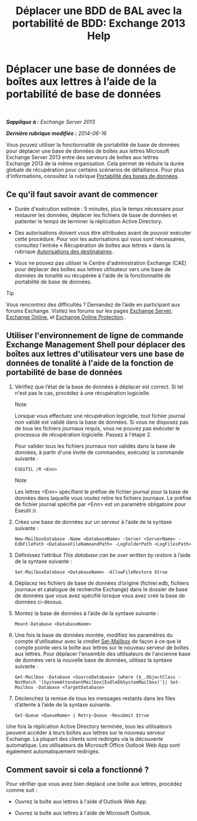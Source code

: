 ﻿---
title: 'Déplacer une BDD de BAL avec la portabilité de BDD: Exchange 2013 Help'
TOCTitle: Déplacer une base de données de boîtes aux lettres à l’aide de la portabilité de base de données
ms:assetid: a765ead1-43bc-4786-ae93-1835cacfc8fc
ms:mtpsurl: https://technet.microsoft.com/fr-fr/library/Dd876926(v=EXCHG.150)
ms:contentKeyID: 51407214
ms.date: 05/23/2018
mtps_version: v=EXCHG.150
ms.translationtype: MT
---

# Déplacer une base de données de boîtes aux lettres à l’aide de la portabilité de base de données

 

_**Sapplique à :** Exchange Server 2013_

_**Dernière rubrique modifiée :** 2014-06-16_

Vous pouvez utiliser la fonctionnalité de portabilité de base de données pour déplacer une base de données de boîtes aux lettres Microsoft Exchange Server 2013 entre des serveurs de boîtes aux lettres Exchange 2013 de la même organisation. Cela permet de réduire la durée globale de récupération pour certains scénarios de défaillance. Pour plus d'informations, consultez la rubrique [Portabilité des bases de données](database-portability-exchange-2013-help.md).

## Ce qu'il faut savoir avant de commencer

  - Durée d'exécution estimée : 5 minutes, plus le temps nécessaire pour restaurer les données, déplacer les fichiers de base de données et patienter le temps de terminer la réplication Active Directory.

  - Des autorisations doivent vous être attribuées avant de pouvoir exécuter cette procédure. Pour voir les autorisations qui vous sont nécessaires, consultez l'entrée « Récupération de boîtes aux lettres » dans la rubrique [Autorisations des destinataires](recipients-permissions-exchange-2013-help.md).

  - Vous ne pouvez pas utiliser le Centre d'administration Exchange (CAE) pour déplacer des boîtes aux lettres utilisateur vers une base de données de tonalité ou récupérée à l'aide de la fonctionnalité de portabilité de base de données.

> [!TIP]
> Vous rencontrez des difficultés ? Demandez de l’aide en participant aux forums Exchange. Visitez les forums sur les pages <a href="https://go.microsoft.com/fwlink/p/?linkid=60612">Exchange Server</a>, <a href="https://go.microsoft.com/fwlink/p/?linkid=267542">Exchange Online</a>, et <a href="https://go.microsoft.com/fwlink/p/?linkid=285351">Exchange Online Protection</a>..


## Utiliser l'environnement de ligne de commande Exchange Management Shell pour déplacer des boîtes aux lettres d'utilisateur vers une base de données de tonalité à l'aide de la fonction de portabilité de base de données

1.  Vérifiez que l’état de la base de données à déplacer est correct. Si tel n'est pas le cas, procédez à une récupération logicielle.
    
    > [!NOTE]
    > Lorsque vous effectuez une récupération logicielle, tout fichier journal non validé est validé dans la base de données. Si vous ne disposez pas de tous les fichiers journaux requis, vous ne pouvez pas exécuter le processus de récupération logicielle. Passez à l'étape 2.
    
    Pour valider tous les fichiers journaux non validés dans la base de données, à partir d'une invite de commandes, exécutez la commande suivante :
    
        ESEUTIL /R <Enn>
    
    > [!NOTE]
    > Les lettres &lt;E<em>nn</em>&gt; spécifient le préfixe de fichier journal pour la base de données dans laquelle vous voulez relire les fichiers journaux. Le préfixe de fichier journal spécifié par &lt;E<em>nn</em>&gt; est un paramètre obligatoire pour Eseutil /r.


2.  Créez une base de données sur un serveur à l’aide de la syntaxe suivante :
    
        New-MailboxDatabase -Name <DatabaseName> -Server <ServerName> -EdbFilePath <DatabaseFileNameandPath> -LogFolderPath <LogFilesPath>

3.  Définissez l’attribut *This database can be over written by restore* à l’aide de la syntaxe suivante :
    
        Set-MailboxDatabase <DatabaseName> -AllowFileRestore $true

4.  Déplacez les fichiers de base de données d’origine (fichier.edb, fichiers journaux et catalogue de recherche Exchange) dans le dossier de base de données que vous avez spécifié lorsque vous avez créé la base de données ci-dessus.

5.  Montez la base de données à l’aide de la syntaxe suivante :
    
        Mount-Database <DatabaseName>

6.  Une fois la base de données montée, modifiez les paramètres du compte d'utilisateur avec la cmdlet [Set-Mailbox](https://technet.microsoft.com/fr-fr/library/bb123981\(v=exchg.150\)) de façon à ce que le compte pointe vers la boîte aux lettres sur le nouveau serveur de boîtes aux lettres. Pour déplacer l'ensemble des utilisateurs de l'ancienne base de données vers la nouvelle base de données, utilisez la syntaxe suivante :
    
        Get-Mailbox -Database <SourceDatabase> |where {$_.ObjectClass -NotMatch '(SystemAttendantMailbox|ExOleDbSystemMailbox)'}| Set-Mailbox -Database <TargetDatabase>

7.  Déclenchez la remise de tous les messages restants dans les files d’attente à l’aide de la syntaxe suivante.
    
        Get-Queue <QueueName> | Retry-Queue -Resubmit $true

Une fois la réplication Active Directory terminée, tous les utilisateurs peuvent accéder à leurs boîtes aux lettres sur le nouveau serveur Exchange. La plupart des clients sont redirigés via la découverte automatique. Les utilisateurs de Microsoft Office Outlook Web App sont également automatiquement redirigés.

## Comment savoir si cela a fonctionné ?

Pour vérifier que vous avez bien déplacé une boîte aux lettres, procédez comme suit :

  - Ouvrez la boîte aux lettres à l'aide d'Outlook Web App.

  - Ouvrez la boîte aux lettres à l'aide de Microsoft Outlook.

